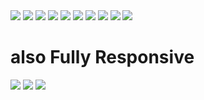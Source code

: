 
<img src="./docs/demo/login-index.png">
<img src="./docs/demo/login-index-info.png">
<img src="./docs/demo/user-index.png">
<img src="./docs/demo/order-food-index.png">
<img src="./docs/demo/ordering-done.png">
<img src="./docs/demo/ordering-timeout.png">
<img src="./docs/demo/history-index.png">
<img src="./docs/demo/history-index-options.png">
<img src="./docs/demo/user-panel.png">
<img src="./docs/demo/user-panel-index.png">


# also Fully Responsive 
<img src="./docs/demo/mobile-order.png">
<img src="./docs/demo/mobile-history.png">
<img src="./docs/demo/mobile-panel.png">


